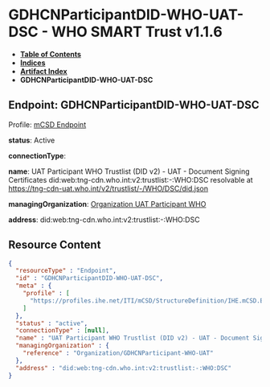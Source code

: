 # GDHCNParticipantDID-WHO-UAT-DSC - WHO SMART Trust v1.1.6

* [**Table of Contents**](toc.md)
* [**Indices**](indices.md)
* [**Artifact Index**](artifacts.md)
* **GDHCNParticipantDID-WHO-UAT-DSC**

## Endpoint: GDHCNParticipantDID-WHO-UAT-DSC

Profile: [mCSD Endpoint](https://profiles.ihe.net/ITI/mCSD/4.0.0/StructureDefinition-IHE.mCSD.Endpoint.html)

**status**: Active

**connectionType**: 

**name**: UAT Participant WHO Trustlist (DID v2) - UAT - Document Signing Certificates did:web:tng-cdn.who.int:v2:trustlist:-:WHO:DSC resolvable at https://tng-cdn-uat.who.int/v2/trustlist/-/WHO/DSC/did.json

**managingOrganization**: [Organization UAT Participant WHO](Organization-GDHCNParticipant-WHO-UAT.md)

**address**: did:web:tng-cdn.who.int:v2:trustlist:-:WHO:DSC



## Resource Content

```json
{
  "resourceType" : "Endpoint",
  "id" : "GDHCNParticipantDID-WHO-UAT-DSC",
  "meta" : {
    "profile" : [
      "https://profiles.ihe.net/ITI/mCSD/StructureDefinition/IHE.mCSD.Endpoint"
    ]
  },
  "status" : "active",
  "connectionType" : [null],
  "name" : "UAT Participant WHO Trustlist (DID v2) - UAT - Document Signing Certificates\ndid:web:tng-cdn.who.int:v2:trustlist:-:WHO:DSC\nresolvable at https://tng-cdn-uat.who.int/v2/trustlist/-/WHO/DSC/did.json",
  "managingOrganization" : {
    "reference" : "Organization/GDHCNParticipant-WHO-UAT"
  },
  "address" : "did:web:tng-cdn.who.int:v2:trustlist:-:WHO:DSC"
}

```
